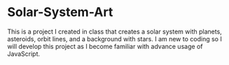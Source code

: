 # Solar-System-Art
This is a project I created in class that creates a solar system with planets, asteroids, orbit lines, and a background with stars. I am new to coding so I will develop this project as I become familiar with advance usage of JavaScript. 
